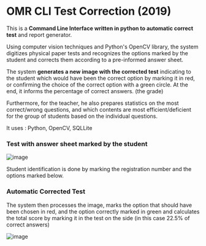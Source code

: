 # OMR CLI Test Correction (2019)

This is a **Command Line Interface written in python to automatic correct test** and report generator.

Using computer vision techniques and Python's OpenCV library, the system digitizes physical paper tests and recognizes the options marked by the student and corrects them according to a pre-informed answer sheet.

The system **generates a new image with the corrected test** indicating to the student which would have been the correct option by marking it in red, or confirming the choice of the correct option with a green circle. At the end, it informs the percentage of correct answers. (the grade)

Furthermore, for the teacher, he also prepares statistics on the most correct/wrong questions, and which contents are most efficient/deficient for the group of students based on the individual questions. 

It uses : Python, OpenCV, SQLLite

### Test with answer sheet marked by the student

![image](https://github.com/alexandredrefahl/OCR-test-correction/assets/24326296/0042f7e9-d489-4a93-b8b4-6456a9671518)

Student identification is done by marking the registration number and the options marked below.

### Automatic Corrected Test

The system then processes the image, marks the option that should have been chosen in red, and the option correctly marked in green and calculates the total score by marking it in the test on the side (in 
this case 22.5% of correct answers)

![image](https://github.com/alexandredrefahl/OCR-test-correction/assets/24326296/84f9640b-b986-4524-b710-c57e6010e5dc)


